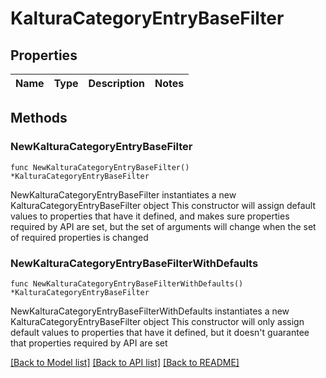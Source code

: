 # KalturaCategoryEntryBaseFilter

## Properties

Name | Type | Description | Notes
------------ | ------------- | ------------- | -------------

## Methods

### NewKalturaCategoryEntryBaseFilter

`func NewKalturaCategoryEntryBaseFilter() *KalturaCategoryEntryBaseFilter`

NewKalturaCategoryEntryBaseFilter instantiates a new KalturaCategoryEntryBaseFilter object
This constructor will assign default values to properties that have it defined,
and makes sure properties required by API are set, but the set of arguments
will change when the set of required properties is changed

### NewKalturaCategoryEntryBaseFilterWithDefaults

`func NewKalturaCategoryEntryBaseFilterWithDefaults() *KalturaCategoryEntryBaseFilter`

NewKalturaCategoryEntryBaseFilterWithDefaults instantiates a new KalturaCategoryEntryBaseFilter object
This constructor will only assign default values to properties that have it defined,
but it doesn't guarantee that properties required by API are set


[[Back to Model list]](../README.md#documentation-for-models) [[Back to API list]](../README.md#documentation-for-api-endpoints) [[Back to README]](../README.md)


